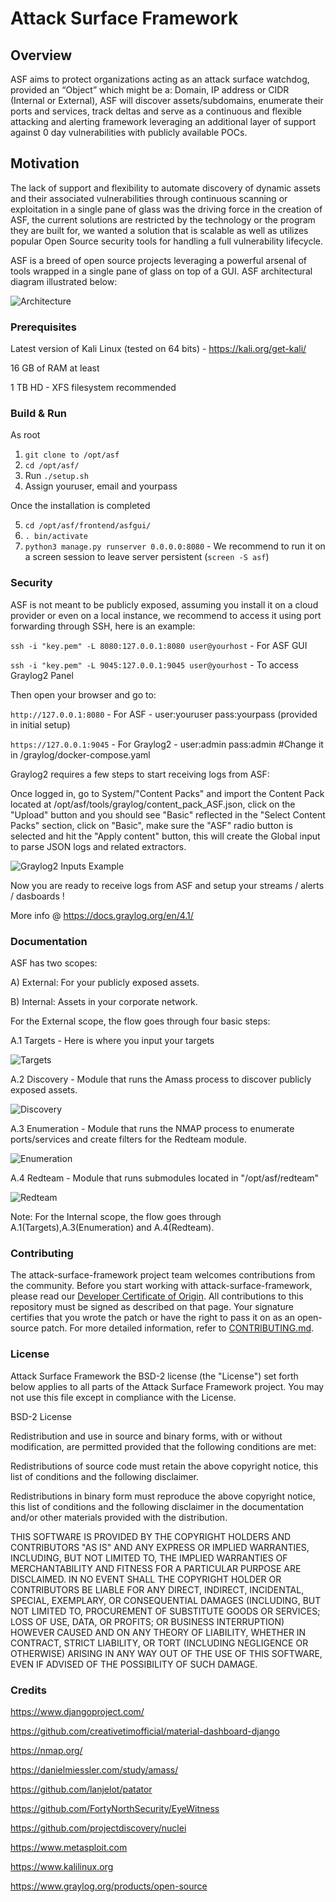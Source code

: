 # Attack Surface Framework 

## Overview

ASF aims to protect organizations acting as an attack surface watchdog, provided an “Object” which might be a: Domain, IP address or CIDR (Internal or External), ASF will discover assets/subdomains, enumerate their ports and services, track deltas and serve as a continuous and flexible attacking and alerting framework leveraging an additional layer of support against 0 day vulnerabilities with publicly available POCs.

## Motivation

The lack of support and flexibility to automate discovery of dynamic assets and their associated vulnerabilities through continuous scanning or exploitation in a single pane of glass was the driving force in the creation of ASF, the current solutions are restricted by the technology or the program they are built for, we wanted a solution that is scalable as well as utilizes popular Open Source security tools for handling a full vulnerability lifecycle.

ASF is a breed of open source projects leveraging a powerful arsenal of tools wrapped in a single pane of glass on top of a GUI. ASF architectural diagram illustrated below:

![Architecture](images/architecture.png)

### Prerequisites

Latest version of Kali Linux (tested on 64 bits) - https://kali.org/get-kali/

16 GB of RAM at least

1 TB HD - XFS filesystem recommended

### Build & Run

As root

1. `git clone to /opt/asf`
2. `cd /opt/asf/`
3. Run `./setup.sh`
4. Assign youruser, email and yourpass

Once the installation is completed

5. `cd /opt/asf/frontend/asfgui/`
6. `. bin/activate`
7. `python3 manage.py runserver 0.0.0.0:8080` - We recommend to run it on a screen session to leave server persistent (`screen -S asf`)

### Security

ASF is not meant to be publicly exposed, assuming you install it on a cloud provider or even on a local instance, we recommend to access it using port forwarding through SSH, here is an example:

`ssh -i "key.pem" -L 8080:127.0.0.1:8080 user@yourhost` - For ASF GUI

`ssh -i "key.pem" -L 9045:127.0.0.1:9045 user@yourhost` - To access Graylog2 Panel

Then open your browser and go to: 

`http://127.0.0.1:8080` - For ASF - user:youruser pass:yourpass (provided in initial setup)

`https://127.0.0.1:9045` - For Graylog2 - user:admin pass:admin #Change it in /graylog/docker-compose.yaml

Graylog2 requires a few steps to start receiving logs from ASF: 

Once logged in, go to System/"Content Packs" and import the Content Pack located at /opt/asf/tools/graylog/content_pack_ASF.json, click on the "Upload" button and you should see "Basic" reflected in the "Select Content Packs" section, click on "Basic", make sure the "ASF" radio button is selected and hit the "Apply content" button, this will create the Global input to parse JSON logs and related extractors. 

![Graylog2 Inputs Example](images/Graylog_content_pack.jpg)

Now you are ready to receive logs from ASF and setup your streams / alerts / dasboards ! 

More info @ https://docs.graylog.org/en/4.1/ 

### Documentation

ASF has two scopes:

A) External: For your publicly exposed assets.

B) Internal: Assets in your corporate network.

For the External scope, the flow goes through four basic steps: 

A.1 Targets - Here is where you input your targets

![Targets](images/Targets.jpg)

A.2 Discovery - Module that runs the Amass process to discover publicly exposed assets.

![Discovery](images/Discovery.jpg)

A.3 Enumeration - Module that runs the NMAP process to enumerate ports/services and create filters for the Redteam module. 

![Enumeration](images/Enumeration.jpg)

A.4 Redteam - Module that runs submodules located in "/opt/asf/redteam"

![Redteam](images/Redteam.jpg)

Note: For the Internal scope, the flow goes through A.1(Targets),A.3(Enumeration) and A.4(Redteam). 

### Contributing

The attack-surface-framework project team welcomes contributions from the community. Before you start working with attack-surface-framework, please
read our [Developer Certificate of Origin](https://cla.vmware.com/dco). All contributions to this repository must be
signed as described on that page. Your signature certifies that you wrote the patch or have the right to pass it on
as an open-source patch. For more detailed information, refer to [CONTRIBUTING.md](CONTRIBUTING.md).

### License

Attack Surface Framework the BSD-2 license (the "License") set forth below applies to all parts of the Attack Surface Framework project. You may not use this file except in compliance with the License.

BSD-2 License

Redistribution and use in source and binary forms, with or without modification, are permitted provided that the following conditions are met:

Redistributions of source code must retain the above copyright notice, this list of conditions and the following disclaimer.

Redistributions in binary form must reproduce the above copyright notice, this list of conditions and the following disclaimer in the documentation and/or other materials provided with the distribution.

THIS SOFTWARE IS PROVIDED BY THE COPYRIGHT HOLDERS AND CONTRIBUTORS "AS IS" AND ANY EXPRESS OR IMPLIED WARRANTIES, INCLUDING, BUT NOT LIMITED TO, THE IMPLIED WARRANTIES OF MERCHANTABILITY AND FITNESS FOR A PARTICULAR PURPOSE ARE DISCLAIMED. IN NO EVENT SHALL THE COPYRIGHT HOLDER OR CONTRIBUTORS BE LIABLE FOR ANY DIRECT, INDIRECT, INCIDENTAL, SPECIAL, EXEMPLARY, OR CONSEQUENTIAL DAMAGES (INCLUDING, BUT NOT LIMITED TO, PROCUREMENT OF SUBSTITUTE GOODS OR SERVICES; LOSS OF USE, DATA, OR PROFITS; OR BUSINESS INTERRUPTION) HOWEVER CAUSED AND ON ANY THEORY OF LIABILITY, WHETHER IN CONTRACT, STRICT LIABILITY, OR TORT (INCLUDING NEGLIGENCE OR OTHERWISE) ARISING IN ANY WAY OUT OF THE USE OF THIS SOFTWARE, EVEN IF ADVISED OF THE POSSIBILITY OF SUCH DAMAGE.

### Credits

https://www.djangoproject.com/

https://github.com/creativetimofficial/material-dashboard-django

https://nmap.org/

https://danielmiessler.com/study/amass/

https://github.com/lanjelot/patator

https://github.com/FortyNorthSecurity/EyeWitness

https://github.com/projectdiscovery/nuclei

https://www.metasploit.com

https://www.kalilinux.org

https://www.graylog.org/products/open-source
